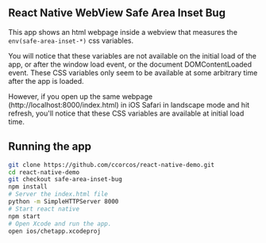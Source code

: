 ## React Native WebView Safe Area Inset Bug

This app shows an html webpage inside a webview that measures the `env(safe-area-inset-*)` css variables.

You will notice that these variables are not available on the initial load of the app, or after the window load event, or the document DOMContentLoaded event. These CSS variables only seem to be available at some arbitrary time after the app is loaded.

However, if you open up the same webpage (http://localhost:8000/index.html) in iOS Safari in landscape mode and hit refresh, you'll notice that these CSS variables are available at initial load time.

## Running the app

```sh
git clone https://github.com/ccorcos/react-native-demo.git
cd react-native-demo
git checkout safe-area-inset-bug
npm install
# Server the index.html file
python -m SimpleHTTPServer 8000
# Start react native
npm start
# Open Xcode and run the app.
open ios/chetapp.xcodeproj
```